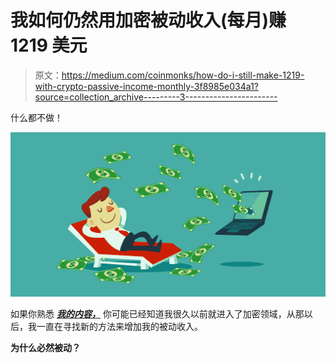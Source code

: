 # 我如何仍然用加密被动收入(每月)赚 1219 美元

> 原文：<https://medium.com/coinmonks/how-do-i-still-make-1219-with-crypto-passive-income-monthly-3f8985e034a1?source=collection_archive---------3----------------------->

什么都不做！

![](img/495cc6ee06b24c896a7960d2a7033d5d.png)

如果你熟悉 [***我的内容，***](/@kiralyoctavian) 你可能已经知道我很久以前就进入了加密领域，从那以后，我一直在寻找新的方法来增加我的被动收入。

**为什么必然被动？**